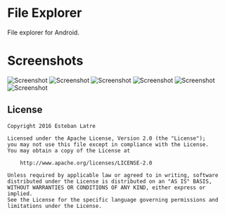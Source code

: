 # File Explorer

File explorer for Android.

# Screenshots

![Screenshot](art/Screenshot_20160810-212428.png)
![Screenshot](art/Screenshot_20160810-212504.png)
![Screenshot](art/Screenshot_20160810-212513.png)
![Screenshot](art/Screenshot_20160810-212543.png)
![Screenshot](art/Screenshot_20160810-212544.png)
![Screenshot](art/Screenshot_20160810-212545.png)

## License

    Copyright 2016 Esteban Latre

    Licensed under the Apache License, Version 2.0 (the "License");
    you may not use this file except in compliance with the License.
    You may obtain a copy of the License at

        http://www.apache.org/licenses/LICENSE-2.0

    Unless required by applicable law or agreed to in writing, software
    distributed under the License is distributed on an "AS IS" BASIS,
    WITHOUT WARRANTIES OR CONDITIONS OF ANY KIND, either express or implied.
    See the License for the specific language governing permissions and
    limitations under the License.
